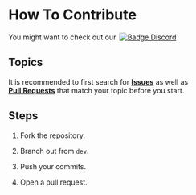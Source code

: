 
# How To Contribute

You might want to check out our [![Badge Discord]][Discord]

## Topics

It is recommended to first search for **[Issues]** as well as <br>
**[Pull Requests]** that match your topic before you start.

## Steps

1. Fork the repository.

2. Branch out from `dev`.

3. Push your commits.

4. Open a pull request.


<!----------------------------------------------------------------------------->

[Pull Requests]: https://github.com/sqfmi/Watchy/pulls
[Issues]: https://github.com/sqfmi/Watchy/issues

[Badge Discord]: https://img.shields.io/badge/Discord-7289DA?style=flat&logo=discord&logoColor=white
[Discord]: https://discord.gg/ZXDegGV8E7
